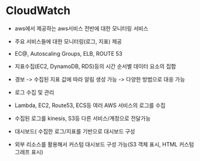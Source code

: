 # CloudWatch
 - aws에서 제공하는 aws서비스 전반에 대한 모니터링 서비스
 - 주요 서비스들에 대한 모니터링(로그, 지표) 제공
  - EC@, Autoscaling Groups, ELB, ROUTE 53
 - 지표수집(EC2, DynamoDB, RDS)등의 시간 순서별 데이터 요소의 집합
 - 경보 -> 수집된 지표 값에 따라 알림 생성 가능 -> 다양한 방법으로 대응 가능
  
 - 로그 수집 및 관리
  - Lambda, EC2, Route53, ECS등 여러 AWS 서비스의 로그를 수집
  - 수집된 로그를 kinesis, S3등 다른 서비스/계정으로  전달가능
 - 대시보드( 수집한 로그/지표를 기반으로 대시보드 구성
 - 외부 리소스를 활용해서 커스텀 대시보드 구성 가능(S3 객체 표시, HTML 커스텀 그래프 표시)
